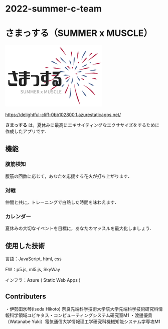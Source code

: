 # 2022-summer-c-team

# さまっする（SUMMER x MUSCLE）
![](sama.png)

https://delightful-cliff-0bb102800.1.azurestaticapps.net/

__さまっする__ は，夏休みに最高にエキサイティングなエクササイズをするために作成したアプリです．

## 機能

### 腹筋検知

腹筋の回数に応じて，あなたを応援する花火が打ち上がります．

### 対戦

仲間と共に，トレーニングで白熱した時間を味わえます．

### カレンダー

夏休みの大切なイベントを目標に，あなたのマッスルを最大化しましょう．

## 使用した技術
言語：JavaScript, html, css

FW：p5.js, ml5.js, SkyWay

インフラ：Azure ( Static Web Apps )

## Contributers
・伊勢田氷琴(Iseda Hikoto) 奈良先端科学技術大学院大学先端科学技術研究科情報科学領域ユビキタス・コンピューティングシステム研究室M1
・渡邊優貴（Watanabe Yuki）電気通信大学情報理工学研究科機械知能システム学専攻M1
